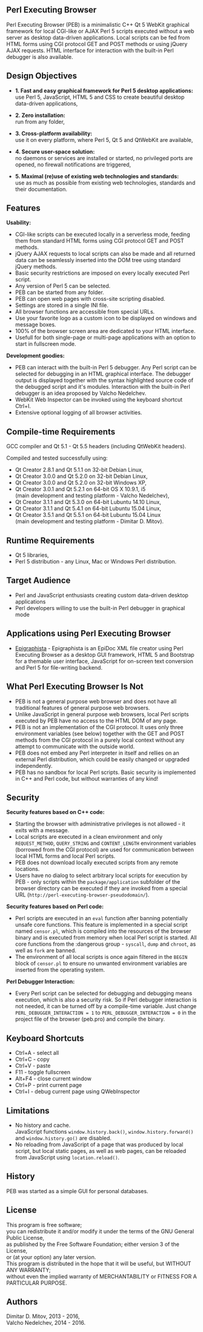   
Perl Executing Browser  
----------------------------------------------------------------------------------------
  
Perl Executing Browser (PEB) is a minimalistic C++ Qt 5 WebKit graphical framework for local CGI-like or AJAX Perl 5 scripts executed without a web server as desktop data-driven applications. Local scripts can be fed from HTML forms using CGI protocol GET and POST methods or using jQuery AJAX requests. HTML interface for interaction with the built-in Perl debugger is also available.  
  
## Design Objectives
  
* **1. Fast and easy graphical framework for Perl 5 desktop applications:**  
    use Perl 5, JavaScript, HTML 5 and CSS to create beautiful desktop data-driven applications,  

* **2. Zero installation:**  
    run from any folder,  

* **3. Cross-platform availability:**  
    use it on every platform, where Perl 5, Qt 5 and QtWebKit are available,  

* **4. Secure user-space solution:**  
    no daemons or services are installed or started, no privileged ports are opened, no firewall notifications are triggered,  

* **5. Maximal (re)use of existing web technologies and standards:**  
    use as much as possible from existing web technologies, standards and their documentation.  

## Features
  
**Usability:**  
* CGI-like scripts can be executed locally in a serverless mode, feeding them from standard HTML forms using CGI protocol GET and POST methods.  
* jQuery AJAX requests to local scripts can also be made and all returned data can be seamlessly inserted into the DOM tree using standard jQuery methods.  
* Basic security restrictions are imposed on every locally executed Perl script.  
* Any version of Perl 5 can be selected.  
* PEB can be started from any folder.  
* PEB can open web pages with cross-site scripting disabled.  
* Settings are stored in a single INI file.  
* All browser functions are accessible from special URLs.  
* Use your favorite logo as a custom icon to be displayed on windows and message boxes.  
* 100% of the browser screen area are dedicated to your HTML interface.  
* Usefull for both single-page or multi-page applications with an option to start in fullscreen mode.  
  
**Development goodies:**  
* PEB can interact with the built-in Perl 5 debugger. Any Perl script can be selected for debugging in an HTML graphical interface. The debugger output is displayed together with the syntax highlighted source code of the debugged script and it's modules. Interaction with the built-in Perl debugger is an idea proposed by Valcho Nedelchev.  
* WebKit Web Inspector can be invoked using the keyboard shortcut Ctrl+I.  
* Extensive optional logging of all browser activities.  

## Compile-time Requirements
  
GCC compiler and Qt 5.1 - Qt 5.5 headers (including QtWebKit headers).  
  
Compiled and tested successfully using:  
* Qt Creator 2.8.1 and Qt 5.1.1 on 32-bit Debian Linux,  
* Qt Creator 3.0.0 and Qt 5.2.0 on 32-bit Debian Linux,  
* Qt Creator 3.0.0 and Qt 5.2.0 on 32-bit Windows XP,  
* Qt Creator 3.0.1 and Qt 5.2.1 on 64-bit OS X 10.9.1, i5  
(main development and testing platform - Valcho Nedelchev),  
* Qt Creator 3.1.1 and Qt 5.3.0 on 64-bit Lubuntu 14.10 Linux,
* Qt Creator 3.1.1 and Qt 5.4.1 on 64-bit Lubuntu 15.04 Linux,  
* Qt Creator 3.5.1 and Qt 5.5.1 on 64-bit Lubuntu 15.04 Linux  
(main development and testing platform - Dimitar D. Mitov).  
  
## Runtime Requirements
  
* Qt 5 libraries,  
* Perl 5 distribution - any Linux, Mac or Windows Perl distribution.  
  
## Target Audience
  
* Perl and JavaScript enthusiasts creating custom data-driven desktop applications  
* Perl developers willing to use the built-in Perl debugger in graphical mode  
  
## Applications using Perl Executing Browser
  
* [Epigraphista](https://github.com/ddmitov/epigraphista) - Epigraphista is an EpiDoc XML file creator using Perl Executing Browser as a desktop GUI framework, HTML 5 and Bootstrap for a themable user interface, JavaScript for on-screen text conversion and Perl 5 for file-writing backend.  
  
## What Perl Executing Browser Is Not

* PEB is not a general purpose web browser and does not have all traditional features of general purpose web browsers.  
* Unlike JavaScript in general purpose web browsers, local Perl scripts executed by PEB have no access to the HTML DOM of any page.  
* PEB is not an implementation of the CGI protocol. It uses only three environment variables (see below) together with the GET and POST methods from the CGI protocol in a purely local context without any attempt to communicate with the outside world.  
* PEB does not embed any Perl interpreter in itself and rellies on an external Perl distribution, which could be easily changed or upgraded independently.  
* PEB has no sandbox for local Perl scripts. Basic security is implemented in C++ and Perl code, but without warranties of any kind!  
  
## Security
  
**Security features based on C++ code:**
* Starting the browser with administrative privileges is not allowed - it exits with a message.  
* Local scripts are executed in a clean environment and only ```REQUEST_METHOD```, ```QUERY_STRING``` and ```CONTENT_LENGTH``` environment variables (borrowed from the CGI protocol) are used for communication between local HTML forms and local Perl scripts.  
* PEB does not download locally executed scripts from any remote locations.  
* Users have no dialog to select arbitrary local scripts for execution by PEB - only scripts within the ```package/application``` subfolder of the browser directory can be executed if they are invoked from a special URL (```http://perl-executing-browser-pseudodomain/```).  
  
**Security features based on Perl code:**
* Perl scripts are executed in an ```eval``` function after banning potentially unsafe core functions. This feature is implemented in a special script named ```censor.pl```, which is compiled into the resources of the browser binary and is executed from memory when local Perl script is started. All core functions from the :dangerous group - ```syscall```, ```dump``` and ```chroot```, as well as ```fork``` are banned.  
* The environment of all local scripts is once again filtered in the ```BEGIN``` block of ```censor.pl``` to ensure no unwanted environment variables are inserted from the operating system.  
  
**Perl Debugger Interaction:**
* Every Perl script can be selected for debugging and debugging means execution, which is also a security risk. So if Perl debugger interaction is not needed, it can be turned off by a compile-time variable. Just change ```PERL_DEBUGGER_INTERACTION = 1``` to ```PERL_DEBUGGER_INTERACTION = 0``` in the project file of the browser (peb.pro) and compile the binary.  
  
## Keyboard Shortcuts
* Ctrl+A - select all  
* Ctrl+C - copy  
* Ctrl+V - paste  
* F11 - toggle fullscreen  
* Alt+F4 - close current window  
* Ctrl+P - print current page  
* Ctrl+I - debug current page using QWebInspector  
  
## Limitations
  
* No history and cache.  
JavaScript functions ```window.history.back()```, ```window.history.forward()``` and ```window.history.go()``` are disabled.  
* No reloading from JavaScript of a page that was produced by local script, but local static pages, as well as web pages, can be reloaded from JavaScript using ```location.reload()```.  
  
## History
  
PEB was started as a simple GUI for personal databases.  
  
## License
  
This program is free software;  
you can redistribute it and/or modify it under the terms of the GNU General Public License,  
as published by the Free Software Foundation; either version 3 of the License,  
or (at your option) any later version.  
This program is distributed in the hope that it will be useful, but WITHOUT ANY WARRANTY;  
without even the implied warranty of MERCHANTABILITY or FITNESS FOR A PARTICULAR PURPOSE.  
  
## Authors
  
Dimitar D. Mitov, 2013 - 2016,  
Valcho Nedelchev, 2014 - 2016.  
  
